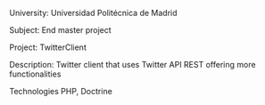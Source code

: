 University: Universidad Politécnica de Madrid

Subject: End master project

Project: TwitterClient

Description: Twitter client that uses Twitter API REST offering more functionalities

Technologies
PHP, Doctrine

